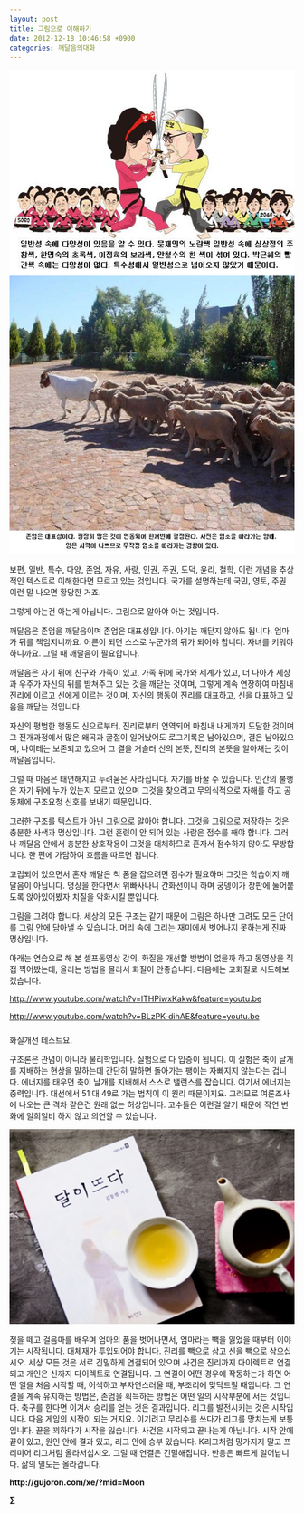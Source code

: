 ```yaml
---
layout: post
title: 그림으로 이해하기
date: 2012-12-18 10:46:58 +0900
categories: 깨달음의대화
---
```

 <img alt="20121218092117756.jpg" src="files/attach/images/198/857/299/20121218092117756.jpg" width="550" height="361" />



 <img alt="p.jpg" src="files/attach/images/198/857/299/p.jpg" width="600" height="491" />





 보편, 일반, 특수, 다양, 존엄, 자유, 사랑, 인권, 주권, 도덕, 윤리, 철학, 이런 개념을 추상적인 텍스트로 이해한다면 모르고 있는 것입니다. 국가를 설명하는데 국민, 영토, 주권 이런 말 나오면 황당한 거죠. 

 그렇게 아는건 아는게 아닙니다. 그림으로 알아야 아는 것입니다. 

 깨달음은 존엄을 깨달음이며 존엄은 대표성입니다. 아기는 깨닫지 않아도 됩니다. 엄마가 뒤를 책임지니까요. 어른이 되면 스스로 누군가의 뒤가 되어야 합니다. 자녀를 키워야 하니까요. 그럴 때 깨달음이 필요합니다. 

 깨달음은 자기 뒤에 친구와 가족이 있고, 가족 뒤에 국가와 세계가 있고, 더 나아가 세상과 우주가 자신의 뒤를 받쳐주고 있는 것을 깨닫는 것이며, 그렇게 계속 연장하여 마침내 진리에 이르고 신에게 이르는 것이며, 자신의 행동이 진리를 대표하고, 신을 대표하고 있음을 깨닫는 것입니다. 

 자신의 평범한 행동도 신으로부터, 진리로부터 연역되어 마침내 내게까지 도달한 것이며 그 전개과정에서 많은 왜곡과 굴절이 일어났어도 로그기록은 남아있으며, 결은 남아있으며, 나이테는 보존되고 있으며 그 결을 거슬러 신의 본뜻, 진리의 본뜻을 알아채는 것이 깨달음입니다. 

 그럴 때 마음은 태연해지고 두려움은 사라집니다. 자기를 바꿀 수 있습니다. 인간의 불행은 자기 뒤에 누가 있는지 모르고 있으며 그것을 찾으려고 무의식적으로 자해를 하고 공동체에 구조요청 신호를 보내기 때문입니다. 

 그러한 구조를 텍스트가 아닌 그림으로 알아야 합니다. 그것을 그림으로 저장하는 것은 충분한 사색과 명상입니다. 그런 훈련이 안 되어 있는 사람은 점수를 해야 합니다. 그러나 깨달음 안에서 충분한 상호작용이 그것을 대체하므로 혼자서 점수하지 않아도 무방합니다. 한 편에 가담하여 흐름을 따르면 됩니다. 

 고립되어 있으면서 혼자 깨달은 척 폼을 잡으려면 점수가 필요하며 그것은 학습이지 깨달음이 아닙니다. 명상을 한다면서 위빠사나니 간화선이니 하며 궁뎅이가 장판에 눌어붙도록 앉아있어봤자 치질을 악화시킬 뿐입니다. 

 그림을 그려야 합니다. 세상의 모든 구조는 같기 때문에 그림은 하나만 그려도 모든 단어를 그림 안에 담아낼 수 있습니다. 머리 속에 그리는 재미에서 벗어나지 못하는게 진짜 명상입니다. 

 아래는 연습으로 해 본 셀프동영상 강의. 화질을 개선할 방법이 없을까 하고 동영상을 직접 찍어봤는데, 올리는 방법을 몰라서 화질이 안좋습니다. 다음에는 고화질로 시도해보겠습니다. 



<http://www.youtube.com/watch?v=lTHPiwxKakw&feature=youtu.be>



<http://www.youtube.com/watch?v=BLzPK-dihAE&feature=youtu.be>





 ###


  




화질개선 테스트요. 



구조론은 관념이 아니라 물리학입니다. 실험으로 다 입증이 됩니다. 이 실험은 축이 날개를 지배하는 현상을 말하는데 간단히 말하면 돌아가는 팽이는 자빠지지 않는다는 겁니다. 에너지를 태우면 축이 날개를 지배해서 스스로 밸런스를 잡습니다. 여기서 에너지는 중력입니다. 대선에서 51 대 49로 가는 법칙이 이 원리 때문이지요. 그러므로 여론조사에 나오는 큰 격차 같은건 원래 없는 허상입니다. 고수들은 이런걸 알기 때문에 작연 변화에 일희일비 하지 않고 의연할 수 있습니다. 



<p align="center">
  <a href="?mid=Moon"><img alt="345678.jpg" src="files/attach/images/198/187/283/345678.jpg" width="720" ?/> <br /></a> 
  
  <p>
  </p> 젖을 떼고 걸음마를 배우며 엄마의 품을 벗어나면서, 엄마라는 빽을 잃었을 때부터 이야기는 시작됩니다. 대체재가 투입되어야 합니다. 진리를 빽으로 삼고 신을 빽으로 삼으십시오. 세상 모든 것은 서로 긴밀하게 연결되어 있으며 사건은 진리까지 다이렉트로 연결되고 개인은 신까지 다이렉트로 연결됩니다. 그 연결이 어떤 경우에 작동하는가 하면 어떤 일을 처음 시작할 때, 어색하고 부자연스러울 때, 부조리에 맞닥드릴 때입니다. 그 연결을 계속 유지하는 방법은, 존엄을 획득하는 방법은 어떤 일의 시작부분에 서는 것입니다. 축구를 한다면 이겨서 승리를 얻는 것은 결과입니다. 리그를 발전시키는 것은 시작입니다. 다음 게임의 시작이 되는 거지요. 이기려고 무리수를 쓰다가 리그를 망치는게 보통입니다. 끝을 꾀하다가 시작을 잃습니다. 사건은 시작되고 끝나는게 아닙니다. 시작 안에 끝이 있고, 원인 안에 결과 있고, 리그 안에 승부 있습니다. K리그처럼 망가지지 말고 프리미어 리그처럼 올라서십시오. 그럴 때 연결은 긴밀해집니다. 반응은 빠르게 일어납니다. 삶의 밀도는 올라갑니다. 
  
  <p>
  </p>
  
  <p>
  </p>
  
  <p>
  </p>
  
  <p>
    <b>http://gujoron.com/xe/?mid=Moon </b><br />
  </p>
  
  <p>
    <b>∑</b> <br /><br />
  </p>
  
  <p>
  </p>
  
  <p>
  </p>
  
  <p>
  </p>
  
  <p>
  </p>
  
  <p>
  </p>
  
  <p>
  </p>
  
  <p>
  </p>
  
  <p>
  </p>
  
  <p>
  </p>
  
  <p>
  </p>
  
  <p>
  </p>
</p>